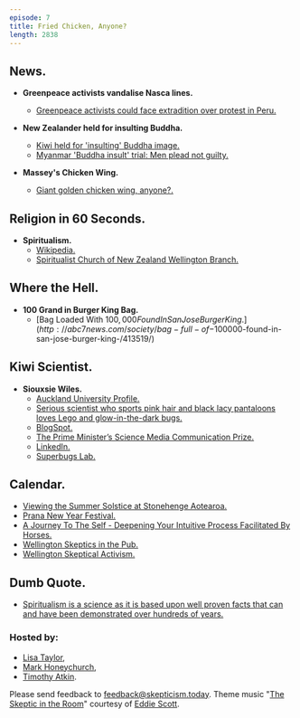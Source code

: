 ```yaml
---
episode: 7
title: Fried Chicken, Anyone?
length: 2838
---
```


## News.

- **Greenpeace activists vandalise Nasca lines.**
  - [Greenpeace activists could face extradition over protest in Peru.](http://www.theguardian.com/world/2014/dec/16/greenpeace-activists-could-face-extradition)

- **New Zealander held for insulting Buddha.**
  - [Kiwi held for 'insulting' Buddha image.](http://www.stuff.co.nz/world/asia/64074082/Kiwi-held-for-insulting-Buddha-image)
  - [Myanmar 'Buddha insult' trial: Men plead not guilty.](http://www.bbc.co.uk/news/world-asia-30527443)

- **Massey's Chicken Wing.**
  - [Giant golden chicken wing, anyone?.](http://www.stuff.co.nz/entertainment/arts/64259933/giant-golden-chicken-wing-anyone)

## Religion in 60 Seconds.

- **Spiritualism.**
  - [Wikipedia.](http://en.wikipedia.org/wiki/Spiritualism)
  - [Spiritualist Church of New Zealand Wellington Branch.](http://www.spiritualists.org.nz/cms/pages/our-churches/wellington.php)

## Where the Hell.

- **100 Grand in Burger King Bag.**
  - [Bag Loaded With $100,000 Found In San Jose Burger King.](http://abc7news.com/society/bag-full-of-$100000-found-in-san-jose-burger-king-/413519/)

## Kiwi Scientist.

- **Siouxsie Wiles.**
  - [Auckland University Profile.](https://unidirectory.auckland.ac.nz/profile/s-wiles)
  - [Serious scientist who sports pink hair and black lacy pantaloons loves Lego and glow-in-the-dark bugs.](http://www.nzherald.co.nz/nz/news/article.cfm?c_id=1&objectid=11161468)
  - [BlogSpot.](http://siouxsiew.blogspot.co.nz/)
  - [The Prime Minister’s Science Media Communication Prize.](http://www.pmscienceprizes.org.nz/winners-2013-the-prime-ministers-science-media-communication-prize/)
  - [LinkedIn.](https://www.linkedin.com/in/siouxsiewiles)
  - [Superbugs Lab.](http://www.superbugslab.org/)

## Calendar.

- [Viewing the Summer Solstice at Stonehenge Aotearoa.](http://www.stonehenge-aotearoa.co.nz/Events/Music+and+cultural+events.html#solstice)
- [Prana New Year Festival.](http://www.prana.co.nz/prana/the-festival/)
- [A Journey To The Self - Deepening Your Intuitive Process Facilitated By Horses.](http://www.thespiritguide.net/main/event/2001)
- [Wellington Skeptics in the Pub.](http://www.meetup.com/Wellington-Skeptics-in-the-Pub/events/197454092/)
- [Wellington Skeptical Activism.](http://www.meetup.com/Wellington-Skeptics-in-the-Pub/events/dhvjhgytcbsb/)

## Dumb Quote.

- [Spiritualism is a science as it is based upon well proven facts that can and have been demonstrated over hundreds of years.](http://www.spiritualists.org.nz/cms/pages/spiritualism.php)

### Hosted by:

- [Lisa Taylor](mailto:lisa@skepticism.today),
- [Mark Honeychurch](mailto:mark@skepticism.today),
- [Timothy Atkin](mailto:tim@skepticism.today).

Please send feedback to [feedback@skepticism.today](mailto:feedback@skepticism.today). Theme music "[The Skeptic in the Room](https://www.youtube.com/watch?v=OPs_j1EEplI)" courtesy of [Eddie Scott](http://theskepticintheroom.com/).
